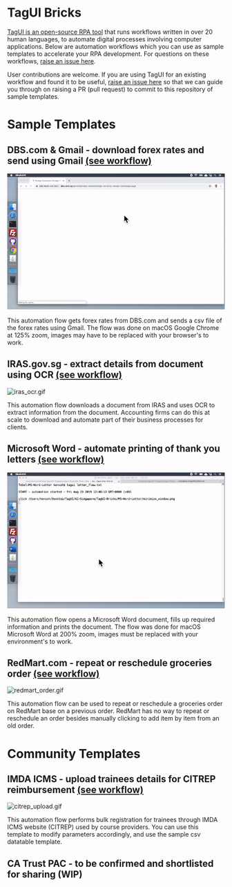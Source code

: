# TagUI Bricks

[TagUI is an open-source RPA tool](https://github.com/kelaberetiv/TagUI) that runs workflows written in over 20 human languages, to automate digital processes involving computer applications. Below are automation workflows which you can use as sample templates to accelerate your RPA development. For questions on these workflows, [raise an issue here](https://github.com/aimakerspace/TagUI-Bricks/issues).

User contributions are welcome. If you are using TagUI for an existing workflow and found it to be useful, [raise an issue here](https://github.com/aimakerspace/TagUI-Bricks/issues) so that we can guide you through on raising a PR (pull request) to commit to this repository of sample templates.

# Sample Templates

## DBS.com & Gmail - download forex rates and send using Gmail [(see workflow)](https://github.com/aimakerspace/TagUI-Bricks/tree/development/DBS-Forex-Gmail)
  
![forex_gmail.gif](https://raw.githubusercontent.com/aimakerspace/TagUI-Bricks/development/DBS-Forex-Gmail/forex_gmail.gif)

This automation flow gets forex rates from DBS.com and sends a csv file of the forex rates using Gmail. The flow was done on macOS Google Chrome at 125% zoom, images may have to be replaced with your browser's to work.

## IRAS.gov.sg - extract details from document using OCR [(see workflow)](https://github.com/aimakerspace/TagUI-Bricks/tree/development/IRAS-Notice-OCR)
  
![iras_ocr.gif](https://raw.githubusercontent.com/aimakerspace/TagUI-Bricks/development/IRAS-Notice-OCR/iras_ocr.gif)

This automation flow downloads a document from IRAS and uses OCR to extract information from the document. Accounting firms can do this at scale to download and automate part of their business processes for clients.

## Microsoft Word - automate printing of thank you letters [(see workflow)](https://github.com/aimakerspace/TagUI-Bricks/tree/development/MS-Word-Letter)
  
![letter_flow.gif](https://raw.githubusercontent.com/aimakerspace/TagUI-Bricks/development/MS-Word-Letter/letter_flow.gif)

This automation flow opens a Microsoft Word document, fills up required information and prints the document. The flow was done for macOS Microsoft Word at 200% zoom, images must be replaced with your environment's to work.

## RedMart.com - repeat or reschedule groceries order [(see workflow)](https://github.com/aimakerspace/TagUI-Bricks/tree/development/RedMart-Order)
  
![redmart_order.gif](https://raw.githubusercontent.com/aimakerspace/TagUI-Bricks/development/RedMart-Order/redmart_order.gif)

This automation flow can be used to repeat or reschedule a groceries order on RedMart base on a previous order. RedMart has no way to repeat or reschedule an order besides manually clicking to add item by item from an old order.

# Community Templates

## IMDA ICMS - upload trainees details for CITREP reimbursement [(see workflow)](https://github.com/aimakerspace/TagUI-Bricks/tree/development/IMDA-ICMS-CITREP)

![citrep_upload.gif](https://raw.githubusercontent.com/aimakerspace/TagUI-Bricks/development/IMDA-ICMS-CITREP/citrep_upload.gif)

This automation flow performs bulk registration for trainees through IMDA ICMS website (CITREP) used by course providers. You can use this template to modify parameters accordingly, and use the sample csv datatable template.

## CA Trust PAC - to be confirmed and shortlisted for sharing (WIP)

